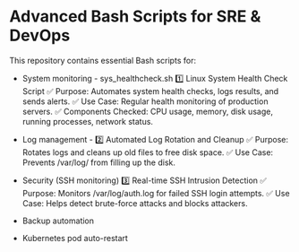 # Advanced Bash Scripts for SRE & DevOps
This repository contains essential Bash scripts for:

- System monitoring - sys_healthcheck.sh
  1️⃣ Linux System Health Check Script
    ✅ Purpose: Automates system health checks, logs results, and sends alerts.
    ✅ Use Case: Regular health monitoring of production servers.
    ✅ Components Checked: CPU usage, memory, disk usage, running processes, network status.

- Log management -
  2️⃣ Automated Log Rotation and Cleanup
    ✅ Purpose: Rotates logs and cleans up old files to free disk space.
    ✅ Use Case: Prevents /var/log/ from filling up the disk.

  
- Security (SSH monitoring)
  3️⃣ Real-time SSH Intrusion Detection
    ✅ Purpose: Monitors /var/log/auth.log for failed SSH login attempts.
    ✅ Use Case: Helps detect brute-force attacks and blocks attackers.

  
- Backup automation
- Kubernetes pod auto-restart
